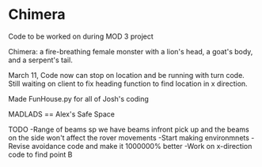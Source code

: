 # Chimera
Code to be worked on during MOD 3 project

Chimera: a fire-breathing female monster with a lion's head, a goat's body, and a serpent's tail.

March 11, Code now can stop on location and be running with turn code. Still waiting on client to fix heading function to find location in x direction. 

Made FunHouse.py for all of Josh's coding

MADLADS == Alex's Safe Space

TODO
-Range of beams sp we have beams infront pick up and the beams on the side won't affect the rover movements
-Start making environmnets
-Revise avoidance code and make it 1000000% better
-Work on x-direction code to find point B
